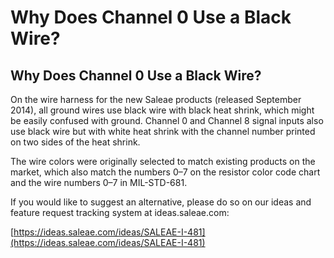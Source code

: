 # Why Does Channel 0 Use a Black Wire?

## Why Does Channel 0 Use a Black Wire?

On the wire harness for the new Saleae products \(released September 2014\), all ground wires use black wire with black heat shrink, which might be easily confused with ground. Channel 0 and Channel 8 signal inputs also use black wire but with white heat shrink with the channel number printed on two sides of the heat shrink.

The wire colors were originally selected to match existing products on the market, which also match the numbers 0–7 on the resistor color code chart and the wire numbers 0–7 in MIL-STD-681.

If you would like to suggest an alternative, please do so on our ideas and feature request tracking system at ideas.saleae.com:

[https://ideas.saleae.com/ideas/SALEAE-I-481](https://ideas.saleae.com/ideas/SALEAE-I-481)

